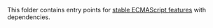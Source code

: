 This folder contains entry points for [stable ECMAScript features](https://github.com/bemybaby/core-js/tree/v3#ecmascript) with dependencies.
